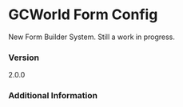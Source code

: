 # GCWorld Form Config

New Form Builder System.  Still a work in progress.




### Version
2.0.0

### Additional Information
